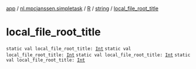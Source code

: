 [app](../../../index.md) / [nl.mpcjanssen.simpletask](../../index.md) / [R](../index.md) / [string](index.md) / [local_file_root_title](.)

# local_file_root_title

`static val local_file_root_title: `[`Int`](https://kotlinlang.org/api/latest/jvm/stdlib/kotlin/-int/index.html)
`static val local_file_root_title: `[`Int`](https://kotlinlang.org/api/latest/jvm/stdlib/kotlin/-int/index.html)
`static val local_file_root_title: `[`Int`](https://kotlinlang.org/api/latest/jvm/stdlib/kotlin/-int/index.html)
`static val local_file_root_title: `[`Int`](https://kotlinlang.org/api/latest/jvm/stdlib/kotlin/-int/index.html)